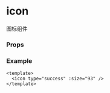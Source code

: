 <script setup>
import Props from '/@theme/components/Props.vue'

const icon = (type)=> {
    return `<nz-icon ><i class="nz-icon--${type}" style="width: 20px; height: 20px;" /></nz-icon>`
}

const props = [
    {
        name: "type", 
        type: "string",
        default: "",
        required: true, 
        desc:`icon的类型`, 
        version: "0.1.0",
        types: [
            {type: "success", desc: icon("success") },
            {type: "success-no-circle", desc: icon("success-no-circle") },
            {type: "info", desc: icon("info") },
            {type: "warn", desc: icon("warn") },
            {type: "waiting", desc: icon("waiting") },
            {type: "cancel", desc: icon("cancel") },
            {type: "download", desc: icon("download") },
            {type: "search", desc: icon("search") },
            {type: "clear", desc: icon("clear") },
            {type: "circle", desc: icon("circle") },
            {type: "info-circle", desc: icon("info-circle") },
        ]
    },
    {
        name: "size", 
        type:"number | string",
        default: "23",
        required: false, 
        desc:"icon的大小，单位默认为px", 
        version: "0.1.0"
    },
    {
        name: "color", 
        type:"color",
        default: "",
        required: false, 
        desc:"icon的颜色", 
        version: "0.1.0"
    },
]

</script>

# icon

图标组件

### Props

<Props :data="props" />

### Example

```vue
<template>
  <icon type="success" :size="93" />
</template>
```
